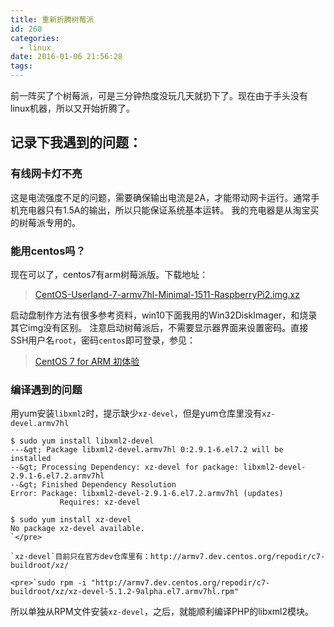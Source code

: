 ```yaml
---
title: 重新折腾树莓派
id: 260
categories:
  - linux
date: 2016-01-06 21:56:28
tags:
---
```


前一阵买了个树莓派，可是三分钟热度没玩几天就扔下了。现在由于手头没有linux机器，所以又开始折腾了。

## 记录下我遇到的问题：

### 有线网卡灯不亮

这是电流强度不足的问题，需要确保输出电流是2A，才能带动网卡运行。通常手机充电器只有1.5A的输出，所以只能保证系统基本运转。
我的充电器是从淘宝买的树莓派专用的。

### 能用centos吗？

现在可以了，centos7有arm树莓派版。下载地址：

> [CentOS-Userland-7-armv7hl-Minimal-1511-RaspberryPi2.img.xz](http://mirror.centos.org/altarch/7/isos/armhfp/CentOS-Userland-7-armv7hl-Minimal-1511-RaspberryPi2.img.xz)

启动盘制作方法有很多参考资料，win10下面我用的Win32DiskImager，和烧录其它img没有区别。
注意启动树莓派后，不需要显示器界面来设置密码。直接SSH用户名`root`，密码`centos`即可登录，参见：

> [CentOS 7 for ARM 初体验](https://www.anyran.com/2015/12/21818.html)

### 编译遇到的问题

用yum安装`libxml2`时，提示缺少`xz-devel`，但是yum仓库里没有`xz-devel.armv7hl`

    $ sudo yum install libxml2-devel
    ---&gt; Package libxml2-devel.armv7hl 0:2.9.1-6.el7.2 will be installed
    --&gt; Processing Dependency: xz-devel for package: libxml2-devel-2.9.1-6.el7.2.armv7hl
    --&gt; Finished Dependency Resolution
    Error: Package: libxml2-devel-2.9.1-6.el7.2.armv7hl (updates)
               Requires: xz-devel

    $ sudo yum install xz-devel
    No package xz-devel available.
    `</pre>

    `xz-devel`目前只在官方dev仓库里有：http://armv7.dev.centos.org/repodir/c7-buildroot/xz/

    <pre>`sudo rpm -i "http://armv7.dev.centos.org/repodir/c7-buildroot/xz/xz-devel-5.1.2-9alpha.el7.armv7hl.rpm"

所以单独从RPM文件安装`xz-devel`，之后，就能顺利编译PHP的libxml2模块。